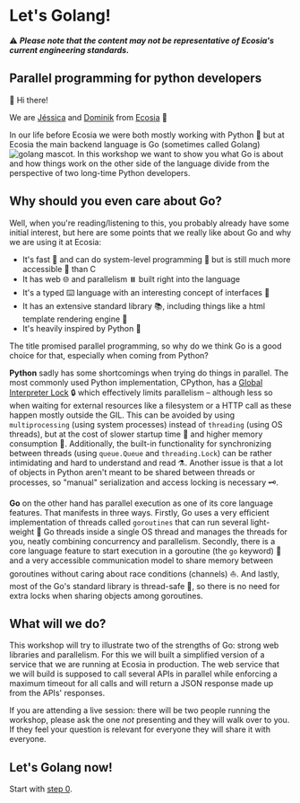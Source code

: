 # Let's Golang!

⚠️ ***Please note that the content may not be representative of Ecosia's current engineering standards.***

## Parallel programming for python developers

👋 Hi there!

We are [Jéssica](https://github.com/jessicalins) and [Dominik](https://github.com/DoHe) from [Ecosia](https://www.ecosia.org/) 🌳

In our life before Ecosia we were both mostly working with Python 🐍 but at Ecosia the main backend language is Go (sometimes called Golang) ![golang mascot](./gopher.png). In this workshop we want to show you what Go is about and how things work on the other side of the language divide from the perspective of two long-time Python developers.

## Why should you even care about Go?

Well, when you're reading/listening to this, you probably already have some initial interest, but here are some points that we really like about Go and why we are using it at Ecosia:

* It's fast 🐎 and can do system-level programming 🔧 but is still much more accessible 🚪 than C
* It has web 🌐 and parallelism ⏸️ built right into the language
* It's a typed ⌨️ language with an interesting concept of interfaces 👥
* It has an extensive standard library 📚, including things like a html template rendering engine 📄
* It's heavily inspired by Python 🐍

The title promised parallel programming, so why do we think Go is a good choice for that, especially when coming from Python?

**Python** sadly has some shortcomings when trying do things in parallel. The most commonly used Python implementation, CPython, has a [Global Interpreter Lock](https://en.wikipedia.org/wiki/Global_interpreter_lock) 🔒 which effectively limits parallelism – although less so when waiting for external resources like a filesystem or a HTTP call as these happen mostly outside the GIL. This can be avoided by using `multiprocessing` (using system processes) instead of `threading` (using OS threads), but at the cost of slower startup time 🐢 and higher memory consumption 💾. Additionally, the built-in functionality for synchronizing between threads (using `queue.Queue` and `threading.Lock`) can be rather intimidating and hard to understand and read ⚗️. Another issue is that a lot of objects in Python aren't meant to be shared between threads or processes, so "manual" serialization and access locking is necessary 🗝️.

**Go** on the other hand has parallel execution as one of its core language features. That manifests in three ways. Firstly, Go uses a very efficient implementation of threads called `goroutines` that can run several light-weight 🦢 Go threads inside a single OS thread and manages the threads for you, neatly combining concurrency and parallelism. Secondly, there is a core language feature to start execution in a goroutine (the `go` keyword) 🎢 and a very accessible communication model to share memory between goroutines without caring about race conditions (channels) ⛵. And lastly, most of the Go's standard library is thread-safe 🧵, so there is no need for extra locks when sharing objects among goroutines.

## What will we do?

This workshop will try to illustrate two of the strengths of Go: strong web libraries and parallelism. For this we will built a simplified version of a service that we are running at Ecosia in production. The web service that we will build is supposed to call several APIs in parallel while enforcing a maximum timeout for all calls and will return a JSON response made up from the APIs' responses.

If you are attending a live session: there will be two people running the workshop, please ask the one _not_ presenting and they will walk over to you. If they feel your question is relevant for everyone they will share it with everyone.

## Let's Golang now!

Start with [step 0](./0&#32;&#45;&#32;Getting&#32;started).
